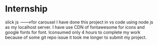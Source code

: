 # Internship

slick js --->for carousel
I have done this project in vs code using node js as my localhost server. I have use CDN of fontawesome for icons and google fonts for font.
Iconsumed only 4 hours to complete my work because of some git repo issue it took me longer to submit my project.
